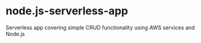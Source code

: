 # node.js-serverless-app
Serverless app covering simple CRUD functionality using AWS services and Node.js
